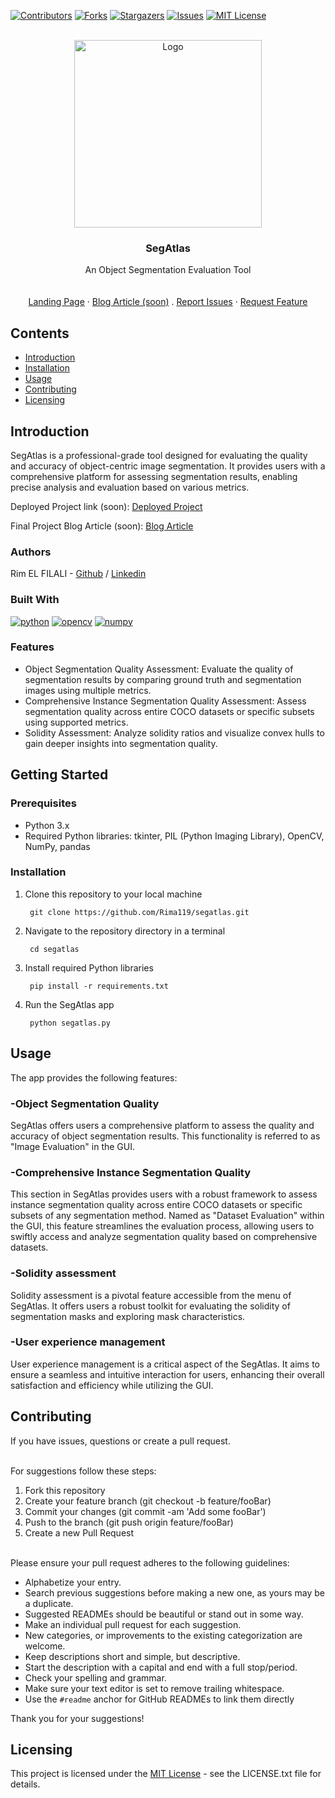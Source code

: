 [![Contributors][contributors-shield]][contributors-url]
[![Forks][forks-shield]][forks-url]
[![Stargazers][stars-shield]][stars-url]
[![Issues][issues-shield]][issues-url]
[![MIT License][license-shield]][license-url]

<br />
<div align="center">
  <a href="https://github.com/Rima119/segatlas/">
    <img src="images/logo.png" alt="Logo" width="300" height="300">
  </a>

  <h3 align="center">SegAtlas</h3></h3>

  <p align="center">
    An Object Segmentation Evaluation Tool
    <br />
    <br />
    <br />
    <a href="https://rima119.github.io/segatlas/">Landing Page</a>
    ·
    <a href="https://rimcode.medium.com/">Blog Article (soon)</a>
    .
    <a href="https://github.com/Rima119/segatlas/issues">Report Issues</a>
    ·
    <a href="https://github.com/Rima119/segatlas/issues">Request Feature</a>
  </p>
</div>


## Contents
- [Introduction](#introduction)
- [Installation](#installation)
- [Usage](#usage)
- [Contributing](#contributing)
- [Licensing](#licensing)


## Introduction
SegAtlas is a professional-grade tool designed for evaluating the quality and accuracy of object-centric image segmentation. It provides users with a comprehensive platform for assessing segmentation results, enabling precise analysis and evaluation based on various metrics.

Deployed Project link (soon): [Deployed Project]()

Final Project Blog Article (soon): [Blog Article]()

### Authors

Rim EL FILALI - [Github](https://github.com/Rima119) / [Linkedin](https://www.linkedin.com/in/rim-el-filali-0710a6269/)

### Built With

[![python][python]][python-url]
[![opencv][opencv]][opencv-url]
[![numpy][numpy]][numpy-url]

### Features
- Object Segmentation Quality Assessment: Evaluate the quality of segmentation results by comparing ground truth and segmentation images using multiple metrics.
- Comprehensive Instance Segmentation Quality Assessment: Assess segmentation quality across entire COCO datasets or specific subsets using supported metrics.
- Solidity Assessment: Analyze solidity ratios and visualize convex hulls to gain deeper insights into segmentation quality.

## Getting Started

### Prerequisites

- Python 3.x
- Required Python libraries: tkinter, PIL (Python Imaging Library), OpenCV, NumPy, pandas

### Installation

1. Clone this repository to your local machine
        
        git clone https://github.com/Rima119/segatlas.git
        

2. Navigate to the repository directory in a terminal

        cd segatlas
        

4. Install required Python libraries

        pip install -r requirements.txt
        

5. Run the SegAtlas app

        python segatlas.py
        

## Usage
The app provides the following features:
### -Object Segmentation Quality
SegAtlas offers users a comprehensive platform to assess the quality and accuracy of object segmentation results. 
This functionality is referred to as "Image Evaluation" in the GUI.


### -Comprehensive Instance Segmentation Quality
This section in SegAtlas provides users with a robust framework to assess instance segmentation quality across entire COCO datasets or specific subsets of any segmentation method. 
Named as "Dataset Evaluation" within the GUI, this feature streamlines the evaluation process, allowing users to swiftly access and analyze segmentation quality based on comprehensive datasets.


### -Solidity assessment
Solidity assessment is a pivotal feature accessible from the menu of SegAtlas. It offers users a robust toolkit for evaluating the solidity of segmentation masks and exploring mask characteristics.


### -User experience management
User experience management is a critical aspect of the SegAtlas. It aims to ensure a seamless and intuitive interaction for users, enhancing their overall satisfaction and efficiency while utilizing the GUI. 



## Contributing
If you have issues, questions or create a pull request.

</br>
For suggestions follow these steps:

1. Fork this repository
2. Create your feature branch (git checkout -b feature/fooBar)
3. Commit your changes (git commit -am 'Add some fooBar')
4. Push to the branch (git push origin feature/fooBar)
5. Create a new Pull Request
</br>
Please ensure your pull request adheres to the following guidelines:

- Alphabetize your entry.
- Search previous suggestions before making a new one, as yours may be a duplicate.
- Suggested READMEs should be beautiful or stand out in some way.
- Make an individual pull request for each suggestion.
- New categories, or improvements to the existing categorization are welcome.
- Keep descriptions short and simple, but descriptive.
- Start the description with a capital and end with a full stop/period.
- Check your spelling and grammar.
- Make sure your text editor is set to remove trailing whitespace.
- Use the `#readme` anchor for GitHub READMEs to link them directly

Thank you for your suggestions!


## Licensing
This project is licensed under the [MIT License](https://github.com/Rima119/segatlas/blob/main/LICENSE.txt) - see the LICENSE.txt file for details.



[contributors-shield]: https://img.shields.io/github/contributors/Rima119/segatlas.svg?style=for-the-badge
[contributors-url]: https://github.com/Rima119/segatlas/graphs/contributors
[forks-shield]: https://img.shields.io/github/forks/Rima119/segatlas.svg?style=for-the-badge
[forks-url]: https://github.com/Rima119/segatlas/forks
[stars-shield]: https://img.shields.io/github/stars/Rima119/segatlas.svg?style=for-the-badge
[stars-url]: https://github.com/Rima119/segatlas/stargazers
[issues-shield]: https://img.shields.io/github/issues/Rima119/segatlas.svg?style=for-the-badge
[issues-url]: https://github.com/Rima119/segatlas/issues
[license-shield]: https://img.shields.io/github/license/Rima119/segatlas.svg?style=for-the-badge
[license-url]: https://github.com/Rima119/segatlas/blob/main/LICENSE.txt

[python]: https://www.vectorlogo.zone/logos/python/python-icon.svg
[python-url]: https://python.org
[opencv]: https://www.vectorlogo.zone/logos/opencv/opencv-icon.svg
[opencv-url]: https://opencv.org
[numpy]: https://www.vectorlogo.zone/logos/numpy/numpy-icon.svg
[numpy-url]: https://numpy.org/
